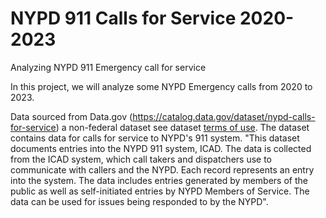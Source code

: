 # NYPD 911 Calls for Service 2020-2023
Analyzing NYPD 911 Emergency call for service

In this project, we will analyze some NYPD Emergency calls from 2020 to 2023. 

Data sourced from Data.gov (https://catalog.data.gov/dataset/nypd-calls-for-service) a non-federal dataset see dataset [terms of use](https://www.nyc.gov/home/terms-of-use.page). The dataset contains data for calls for service to NYPD's 911 system. "This dataset documents entries into the NYPD 911 system, ICAD. The data is collected from the ICAD system, which call takers and dispatchers use to communicate with callers and the NYPD. Each record represents an entry into the system. The data includes entries generated by members of the public as well as self-initiated entries by NYPD Members of Service. The data can be used for issues being responded to by the NYPD".
